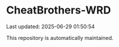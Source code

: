 # CheatBrothers-WRD

Last updated: 2025-06-29 01:50:54

This repository is automatically maintained.
